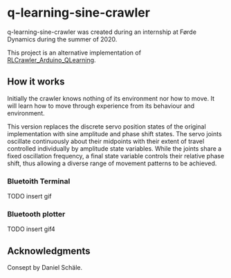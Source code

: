 # q-learning-sine-crawler

q-learning-sine-crawler was created during an internship at Førde Dynamics during the summer of 2020. 

This project is an alternative implementation of [RLCrawler_Arduino_QLearning](https://github.com/frdedynamics/RLCrawler_Arduino_QLearning). 


## How it works
Initially the crawler knows nothing of its environment nor how to move. 
It will learn how to move through experience from its behaviour and environment.

This version replaces the discrete servo position states of the original implementation with sine amplitude and phase shift states. The servo joints oscillate continuously about their midpoints with their extent of travel controlled individually by amplitude state variables. While the joints share a fixed oscillation frequency, a final state variable controls their relative phase shift, thus allowing a diverse range of movement patterns to be achieved.
### Bluetoith Terminal
TODO insert gif
### Bluetooth plotter
TODO insert gif4
## Acknowledgments
Consept by Daniel Schäle.


